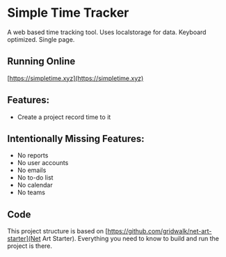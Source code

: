 # Simple Time Tracker
A web based time tracking tool. Uses localstorage for data. Keyboard optimized. Single page. 

## Running Online
[https://simpletime.xyz](https://simpletime.xyz)

## Features:
- Create a project record time to it

## Intentionally Missing Features:
- No reports
- No user accounts
- No emails
- No to-do list
- No calendar
- No teams

## Code
This project structure is based on [https://github.com/gridwalk/net-art-starter](Net Art Starter). Everything you need to know to build and run the project is there.